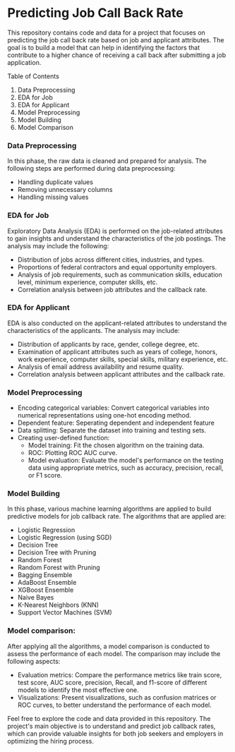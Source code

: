 # Predicting Job Call Back Rate
This repository contains code and data for a project that focuses on predicting the job call back rate based on job and applicant attributes. The goal is to build a model that can help in identifying the factors that contribute to a higher chance of receiving a call back after submitting a job application.

Table of Contents
1. Data Preprocessing
2. EDA for Job
3. EDA for Applicant
4. Model Preprocessing
5. Model Building
6. Model Comparison
  
### Data Preprocessing
In this phase, the raw data is cleaned and prepared for analysis. The following steps are performed during data preprocessing:
* Handling duplicate values
* Removing unnecessary columns
* Handling missing values

### EDA for Job
Exploratory Data Analysis (EDA) is performed on the job-related attributes to gain insights and understand the characteristics of the job postings. The analysis may include the following:
* Distribution of jobs across different cities, industries, and types.
* Proportions of federal contractors and equal opportunity employers.
* Analysis of job requirements, such as communication skills, education level, minimum experience, computer skills, etc.
* Correlation analysis between job attributes and the callback rate.

### EDA for Applicant
EDA is also conducted on the applicant-related attributes to understand the characteristics of the applicants. The analysis may include:
* Distribution of applicants by race, gender, college degree, etc.
* Examination of applicant attributes such as years of college, honors, work experience, computer skills, special skills, military experience, etc.
* Analysis of email address availability and resume quality.
* Correlation analysis between applicant attributes and the callback rate.

### Model Preprocessing
* Encoding categorical variables: Convert categorical variables into numerical representations using one-hot encoding method.
* Dependent feature: Seperating dependent and independent feature
* Data splitting: Separate the dataset into training and testing sets.
* Creating user-defined function:
  - Model training: Fit the chosen algorithm on the training data.
  - ROC: Plotting ROC AUC curve.
  - Model evaluation: Evaluate the model's performance on the testing data using appropriate metrics, such as accuracy, precision, recall, or F1 score.


### Model Building
In this phase, various machine learning algorithms are applied to build predictive models for job callback rate. The algorithms that are applied are:
* Logistic Regression
* Logistic Regression (using SGD)
* Decision Tree
* Decision Tree with Pruning
* Random Forest
* Random Forest with Pruning
* Bagging Ensemble
* AdaBoost Ensemble
* XGBoost Ensemble
* Naive Bayes
* K-Nearest Neighbors (KNN)
* Support Vector Machines (SVM)



### Model comparison:
After applying all the algorithms, a model comparison is conducted to assess the performance of each model. The comparison may include the following aspects:
* Evaluation metrics: Compare the performance metrics like train score, test score, AUC score, precision, Recall, and f1-score of different models to identify the most effective one.
* Visualizations: Present visualizations, such as confusion matrices or ROC curves, to better understand the performance of each model.

Feel free to explore the code and data provided in this repository. The project's main objective is to understand and predict job callback rates, which can provide valuable insights for both job seekers and employers in optimizing the hiring process.
